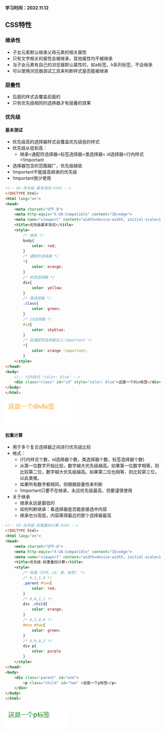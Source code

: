 **学习时间：2022.11.12**
## CSS特性
### 继承性
* 子女元素默认继承父母元素的相关属性
* 只有文字相关的属性会被继承，其他属性均不被继承
* 当子女元素有自己的浏览器默认属性时，如a标签，h系列标签，不会继承
* 可以使用浏览器调试工具来判断样式是否能被继承

### 层叠性
* 后面的样式会覆盖前面的
* 只有优先级相同的选择器才有层叠的效果

### 优先级
#### 基本测试
* 优先级高的选择器样式会覆盖优先级低的样式
* 优先级从低到高：
  + 继承<通配符选择器<标签选择器<类选择器< id选择器<行内样式<!important
* 选择器包含的范围越广，优先级越低
* !important不能提高继承的优先级
* !important很少使用
```html
<!-- 02-优先级-基本测试.html -->
<!DOCTYPE html>
<html lang="en">
<head>
    <meta charset="UTF-8">
    <meta http-equiv="X-UA-Compatible" content="IE=edge">
    <meta name="viewport" content="width=device-width, initial-scale=1.0">
    <title>优先级基本测试</title>
    <style>
        /* 继承 */
        body{
            color: red;
        }
        /* 通配符选择器 */
        *{
            color: orange;
        }
        /* 标签选择器 */
        div{
            color: yellow;
        }
        /* 类选择器 */
        .class{
            color: green;
        }
        /* id选择器 */
        #id{
            color: skyblue;
        }
        /* 给通配符选择器加上!important */
        *{
            color: orange !important;
        }
    </style>
</head>
<body>
    <!-- 行内样式 "color: blue" -->
    <div class="class" id="id" style="color: blue">这是一个div标签</div>
</body>
</html>
```
![02-优先级-基本测试.html在浏览器的显示效果](images/07-01.png)

#### 权重计算
* 用于多个复合选择器之间进行优先级比较
* 格式：
  + (行内样式个数，id选择器个数，类选择器个数，标签选择器个数)
  + 从第一位数字开始比较，数字越大优先级越高。如果第一位数字相等，则比较第二位，数字越大优先级越高。如果第二位也相等，则比较第三位，以此类推。
  + 如果所有数字都相同，则根据层叠性来判断
  + !important只要不在继承，永远优先级最高，但要谨慎使用
* 关于继承
  + 继承永远是最低的
  + 如何判断继承：看选择器是否能直接选中内容
  + 继承也分高低，内容离得最近的那个选择器最高
```html
<!-- 03-优先级-权重叠加计算.html -->
<!DOCTYPE html>
<html lang="en">
<head>
    <meta charset="UTF-8">
    <meta http-equiv="X-UA-Compatible" content="IE=edge">
    <meta name="viewport" content="width=device-width, initial-scale=1.0">
    <title>优先级-权重叠加计算</title>
    <style>
        /* 权值（行内，id，类，标签） */
        /* 0,1,1,0 */
        .parent #two{
            color: red;
        }
        /* 0,0,1,1 */
        div .child{
            color: orange;
        }
        /* 0,2,0,0 */
        #one #two{
            color: green;
        }
        /* 0,0,0,2 */
        div p{
            color: purple
        }
    </style>
</head>
<body>
    <div class="parent" id="one">
        <p class="child" id="two" >这是一个p标签</p>
    </div>
</body>
</html>
```
![03-优先级-权重叠加计算.html在浏览器的显示效果](images/07-02.png)
